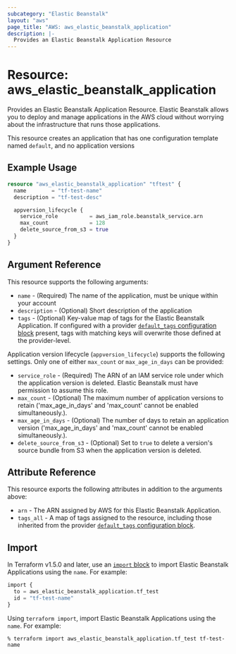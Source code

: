```yaml
---
subcategory: "Elastic Beanstalk"
layout: "aws"
page_title: "AWS: aws_elastic_beanstalk_application"
description: |-
  Provides an Elastic Beanstalk Application Resource
---
```


# Resource: aws_elastic_beanstalk_application

Provides an Elastic Beanstalk Application Resource. Elastic Beanstalk allows
you to deploy and manage applications in the AWS cloud without worrying about
the infrastructure that runs those applications.

This resource creates an application that has one configuration template named
`default`, and no application versions

## Example Usage

```terraform
resource "aws_elastic_beanstalk_application" "tftest" {
  name        = "tf-test-name"
  description = "tf-test-desc"

  appversion_lifecycle {
    service_role          = aws_iam_role.beanstalk_service.arn
    max_count             = 128
    delete_source_from_s3 = true
  }
}
```

## Argument Reference

This resource supports the following arguments:

* `name` - (Required) The name of the application, must be unique within your account
* `description` - (Optional) Short description of the application
* `tags` - (Optional) Key-value map of tags for the Elastic Beanstalk Application. If configured with a provider [`default_tags` configuration block](https://registry.terraform.io/providers/hashicorp/aws/latest/docs#default_tags-configuration-block) present, tags with matching keys will overwrite those defined at the provider-level.

Application version lifecycle (`appversion_lifecycle`) supports the following settings.  Only one of either `max_count` or `max_age_in_days` can be provided:

* `service_role` - (Required) The ARN of an IAM service role under which the application version is deleted.  Elastic Beanstalk must have permission to assume this role.
* `max_count` - (Optional) The maximum number of application versions to retain ('max_age_in_days' and 'max_count' cannot be enabled simultaneously.).
* `max_age_in_days` - (Optional) The number of days to retain an application version ('max_age_in_days' and 'max_count' cannot be enabled simultaneously.).
* `delete_source_from_s3` - (Optional) Set to `true` to delete a version's source bundle from S3 when the application version is deleted.

## Attribute Reference

This resource exports the following attributes in addition to the arguments above:

* `arn` - The ARN assigned by AWS for this Elastic Beanstalk Application.
* `tags_all` - A map of tags assigned to the resource, including those inherited from the provider [`default_tags` configuration block](https://registry.terraform.io/providers/hashicorp/aws/latest/docs#default_tags-configuration-block).

## Import

In Terraform v1.5.0 and later, use an [`import` block](https://developer.hashicorp.com/terraform/language/import) to import Elastic Beanstalk Applications using the `name`. For example:

```terraform
import {
  to = aws_elastic_beanstalk_application.tf_test
  id = "tf-test-name"
}
```

Using `terraform import`, import Elastic Beanstalk Applications using the `name`. For example:

```console
% terraform import aws_elastic_beanstalk_application.tf_test tf-test-name
```
